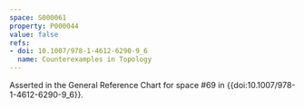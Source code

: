 ```yaml
---
space: S000061
property: P000044
value: false
refs:
- doi: 10.1007/978-1-4612-6290-9_6
  name: Counterexamples in Topology
---
```


Asserted in the General Reference Chart for space #69 in
{{doi:10.1007/978-1-4612-6290-9_6}}.
